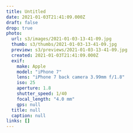 ```yaml
---
title: Untitled
date: 2021-01-03T21:41:09.000Z
draft: false
drop: true
photo:
  url: s3/images/2021-01-03-13-41-09.jpg
  thumb: s3/thumbs/2021-01-03-13-41-09.jpg
  preview: s3/previews/2021-01-03-13-41-09.jpg
  created: 2021-01-03T21:41:09.000Z
  exif:
    make: Apple
    model: "iPhone 7"
    lens: "iPhone 7 back camera 3.99mm f/1.8"
    iso: 25
    aperture: 1.8
    shutter_speed: 1/40
    focal_length: "4.0 mm"
    gps: null
  title: null
  caption: null
links: []
---
```

